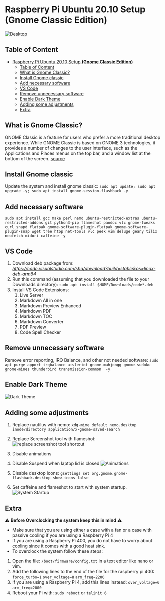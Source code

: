 
# Raspberry Pi Ubuntu 20.10 Setup **(Gnome Classic Edition)**
![Desktop](../imgs/desktopuc.png)

## Table of Content
- [Raspberry Pi Ubuntu 20.10 Setup **(Gnome Classic Edition)**](#raspberry-pi-ubuntu-2010-setup-gnome-classic-edition)
  - [Table of Content](#table-of-content)
  - [What is Gnome Classic?](#what-is-gnome-classic)
  - [Install Gnome classic](#install-gnome-classic)
  - [Add necessary software](#add-necessary-software)
  - [VS Code](#vs-code)
  - [Remove unnecessary software](#remove-unnecessary-software)
  - [Enable Dark Theme](#enable-dark-theme)
  - [Adding some adjustments](#adding-some-adjustments)
  - [Extra](#extra)

## What is Gnome Classic?
GNOME Classic is a feature for users who prefer a more traditional desktop experience. While GNOME Classic is based on GNOME 3 technologies, it provides a number of changes to the user interface, such as the Applications and Places menus on the top bar, and a window list at the bottom of the screen.
[source](https://help.gnome.org/users/gnome-help/stable/gnome-classic.html.en)

## Install Gnome classic
Update the system and install gnome classic: `sudo apt update; sudo apt upgrade -y; sudo apt install gnome-session-flashback -y`

## Add necessary software
`sudo apt install gcc make perl nemo ubuntu-restricted-extras ubuntu-restricted-addons git python3-pip flameshot pandoc vlc gnome-tweaks curl snapd flatpak gnome-software-plugin-flatpak gnome-software-plugin-snap wget tree htop net-tools vlc peek vim deluge geany tilix neofetch midori caffeine -y`

## VS Code
1. Download deb package from: *https://code.visualstudio.com/sha/download?build=stable&os=linux-deb-arm64*
2. Run this command (assuming that you downloaded the file to your Downloads directory):
`sudo apt install $HOME/Downloads/code*.deb`
3. Install VS Code Extensions:
   1.  Live Server
   2.  Markdown All in one
   3.  Markdown Preview Enhanced
   4.  Markdown PDF
   5.  Markdown TOC
   6.  Markdown Converter
   7.  PDF Preview
   8.  Code Spell Checker

## Remove unnecessary software
Remove error reporting, IRQ Balance, and other not needed software:
`sudo apt purge apport irqbalance aisleriot gnome-mahjongg gnome-sudoku gnome-mines thunderbird transmission-common  -y`

## Enable Dark Theme 
![Dark Theme](../imgs/darktheme.png)

## Adding some adjustments
1. Replace nautilus with nemo: `xdg-mime default nemo.desktop inode/directory application/x-gnome-saved-search`

2. Replace Screenshot tool with flameshot:
   ![replace screenshot tool shortcut](../imgs/settingflameshot.gif)

3.  Disable animations
4.  Disable Suspend when laptop lid is closed
![Animations](../imgs/disableAnimations.png)

5.  Disable desktop icons: `gsettings set org.gnome.gnome-flashback.desktop show-icons false`

6. Set caffeine and flameshot to start with system startup.
![System Startup](../imgs/systemstartup.png)

## Extra
:warning: **Before Overclocking the system keep this in mind** :warning:
* Make sure that you are using either a case with a fan or a case with passive cooling if you are using a Raspberry Pi 4
* If you are using a Raspberry Pi 400, you do not have to worry about cooling since it comes with a good heat sink.
* To overclock the system follow these steps:
1. Open the file: `/boot/firmware/config.txt` in a text editor like nano or vim.
2. Add the following lines to the end of the file for the raspberry pi 400:
`force_turbo=1`
`over_voltage=8`
`arm_freq=2200`
3. If you are using a Raspberry Pi 4, add this lines instead:
`over_voltage=6`
`arm_freq=2000`
4. Reboot your Pi with: `sudo reboot` or `telinit 6`

